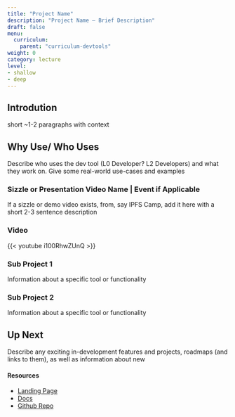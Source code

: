 ```yaml
---
title: "Project Name"
description: "Project Name – Brief Description"
draft: false
menu:
  curriculum:
    parent: "curriculum-devtools"
weight: 0
category: lecture
level:
- shallow
- deep
---
```


## <Dev Tool> Introdution
short ~1-2 paragraphs with context

## Why Use/ Who Uses <Dev Tool>
Describe who uses the dev tool (L0 Developer? L2 Developers) and what they work on.
Give some real-world use-cases and examples


### Sizzle or Presentation Video Name | Event if Applicable
If a sizzle or demo video exists, from, say IPFS Camp, add it here with a short 2-3 sentence description

### Video

{{< youtube i100RhwZUnQ >}}
<!-- The URL to this video was: https://www.youtube.com/watch?v=i100RhwZUnQ -->


### Sub Project 1
Information about a specific tool or functionality

### Sub Project 2
Information about a specific tool or functionality

## Up Next
Describe any exciting in-development features and projects, roadmaps (and links to them), as well as information about new

#### Resources
* [Landing Page]()
* [Docs]()
* [Github Repo]()
